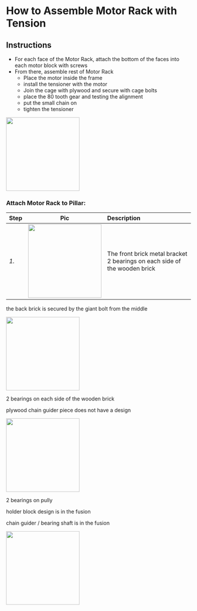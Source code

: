 # How to Assemble Motor Rack with Tension

## Instructions

- For each face of the Motor Rack, attach the bottom of the faces into each motor block with screws
- From there, assemble rest of Motor Rack
    - Place the motor inside the frame
    - install the tensioner with the motor
    - Join the cage with plywood and secure with cage bolts
    - place the 80 tooth gear and testing the alignment
    - put the small chain on
    - tighten the tensioner

<img src="https://imgur.com/yxdo1U2.jpg" width="200">

### Attach Motor Rack to Pillar:

| Step | Pic | Description |
|:--- | :---: | :--- |
*1.* | <img src="https://i.imgur.com/ReJ5luc.jpg" width="200"> | The front brick metal bracket <br/> 2 bearings on each side of the wooden brick



the back brick is secured by the giant bolt from the middle

<img src="https://i.imgur.com/atQgRmH.jpg" width="200">

2 bearings on each side of the wooden brick

plywood chain guider piece does not have a design

<img src="https://i.imgur.com/cDph69j.jpg" width="200">

2 bearings on pully

holder block design is in the fusion

chain guider / bearing shaft is in the fusion

<img src="https://i.imgur.com/3U4viAJ.jpg" width="200">

